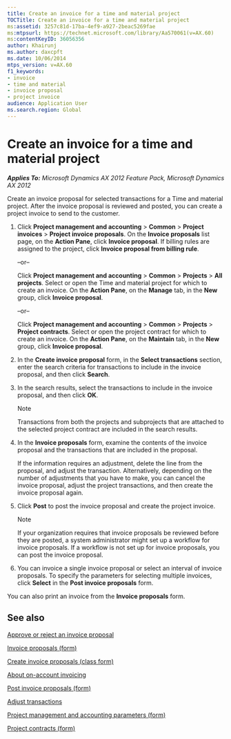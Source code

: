 ```yaml
---
title: Create an invoice for a time and material project
TOCTitle: Create an invoice for a time and material project
ms:assetid: 3257c81d-17ba-4ef9-a927-2beac5269fae
ms:mtpsurl: https://technet.microsoft.com/library/Aa570061(v=AX.60)
ms:contentKeyID: 36056356
author: Khairunj
ms.author: daxcpft
ms.date: 10/06/2014
mtps_version: v=AX.60
f1_keywords:
- invoice
- time and material
- invoice proposal
- project invoice
audience: Application User
ms.search.region: Global
---
```


# Create an invoice for a time and material project 


_**Applies To:** Microsoft Dynamics AX 2012 Feature Pack, Microsoft Dynamics AX 2012_

Create an invoice proposal for selected transactions for a Time and material project. After the invoice proposal is reviewed and posted, you can create a project invoice to send to the customer.

1.  Click **Project management and accounting** \> **Common** \> **Project invoices** \> **Project invoice proposals**. On the **Invoice proposals** list page, on the **Action Pane**, click **Invoice proposal**. If billing rules are assigned to the project, click **Invoice proposal from billing rule**.
    
    –or–
    
    Click **Project management and accounting** \> **Common** \> **Projects** \> **All projects**. Select or open the Time and material project for which to create an invoice. On the **Action Pane**, on the **Manage** tab, in the **New** group, click **Invoice proposal**.
    
    –or–
    
    Click **Project management and accounting** \> **Common** \> **Projects** \> **Project contracts**. Select or open the project contract for which to create an invoice. On the **Action Pane**, on the **Maintain** tab, in the **New** group, click **Invoice proposal**.

2.  In the **Create invoice proposal** form, in the **Select transactions** section, enter the search criteria for transactions to include in the invoice proposal, and then click **Search**.

3.  In the search results, select the transactions to include in the invoice proposal, and then click **OK**.
    

    > [!NOTE]
    > <P>Transactions from both the projects and subprojects that are attached to the selected project contract are included in the search results.</P>



4.  In the **Invoice proposals** form, examine the contents of the invoice proposal and the transactions that are included in the proposal.
    
    If the information requires an adjustment, delete the line from the proposal, and adjust the transaction. Alternatively, depending on the number of adjustments that you have to make, you can cancel the invoice proposal, adjust the project transactions, and then create the invoice proposal again.

5.  Click **Post** to post the invoice proposal and create the project invoice.
    

    > [!NOTE]
    > <P>If your organization requires that invoice proposals be reviewed before they are posted, a system administrator might set up a workflow for invoice proposals. If a workflow is not set up for invoice proposals, you can post the invoice proposal.</P>



6.  You can invoice a single invoice proposal or select an interval of invoice proposals. To specify the parameters for selecting multiple invoices, click **Select** in the **Post invoice proposals** form.

You can also print an invoice from the **Invoice proposals** form.

## See also

[Approve or reject an invoice proposal](approve-or-reject-an-invoice-proposal.md)

[Invoice proposals (form)](https://technet.microsoft.com/library/aa615408\(v=ax.60\))

[Create invoice proposals (class form)](https://technet.microsoft.com/library/aa600958\(v=ax.60\))

[About on-account invoicing](about-on-account-invoicing.md)

[Post invoice proposals (form)](https://technet.microsoft.com/library/aa620017\(v=ax.60\))

[Adjust transactions](adjust-transactions.md)

[Project management and accounting parameters (form)](https://technet.microsoft.com/library/aa599440\(v=ax.60\))

[Project contracts (form)](https://technet.microsoft.com/library/aa586038\(v=ax.60\))

  


